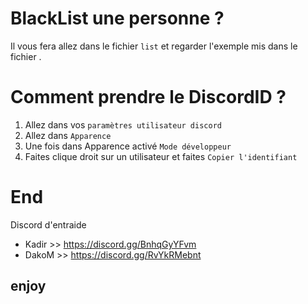 # BlackList une personne ?
Il vous fera allez dans le fichier `list` et regarder l'exemple mis dans le fichier .
# Comment prendre le DiscordID ?
1. Allez dans vos `paramètres utilisateur discord`
2. Allez dans `Apparence`
3. Une fois dans Apparence activé `Mode développeur`
4. Faites clique droit sur un utilisateur et faites `Copier l'identifiant`
# End
Discord d'entraide
- Kadir >> https://discord.gg/BnhqGyYFvm
- DakoM >> https://discord.gg/RvYkRMebnt
## enjoy
